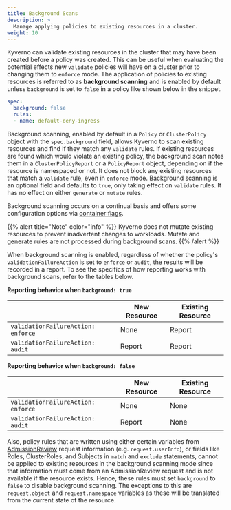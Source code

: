 ```yaml
---
title: Background Scans 
description: >
  Manage applying policies to existing resources in a cluster.
weight: 10
---
```


Kyverno can validate existing resources in the cluster that may have been created before a policy was created. This can be useful when evaluating the potential effects new `validate` policies will have on a cluster prior to changing them to `enforce` mode. The application of policies to existing resources is referred to as **background scanning** and is enabled by default unless `background` is set to `false` in a policy like shown below in the snippet.

```yaml
spec:
  background: false
  rules:
  - name: default-deny-ingress
```

Background scanning, enabled by default in a `Policy` or `ClusterPolicy` object with the `spec.background` field, allows Kyverno to scan existing resources and find if they match any `validate` rules. If existing resources are found which would violate an existing policy, the background scan notes them in a `ClusterPolicyReport` or a `PolicyReport` object, depending on if the resource is namespaced or not. It does not block any existing resources that match a `validate` rule, even in `enforce` mode. Background scanning is an optional field and defaults to `true`, only taking effect on `validate` rules. It has no effect on either `generate` or `mutate` rules.

Background scanning occurs on a continual basis and offers some configuration options via [container flags](/docs/installation/#container-flags).

{{% alert title="Note" color="info" %}}
Kyverno does not mutate existing resources to prevent inadvertent changes to workloads.
Mutate and generate rules are not processed during background scans.
{{% /alert %}}

When background scanning is enabled, regardless of whether the policy's `validationFailureAction` is set to `enforce` or `audit`, the results will be recorded in a report. To see the specifics of how reporting works with background scans, refer to the tables below.

**Reporting behavior when `background: true`**

|                                  | New Resource | Existing Resource |
|----------------------------------|--------------|-------------------|
| `validationFailureAction: enforce` | None         | Report            |
| `validationFailureAction: audit`   | Report       | Report            |

**Reporting behavior when `background: false`**

|                                  | New Resource | Existing Resource |
|----------------------------------|--------------|-------------------|
| `validationFailureAction: enforce` | None         | None              |
| `validationFailureAction: audit`   | Report       | None              |

Also, policy rules that are written using either certain variables from [AdmissionReview](/docs/writing-policies/variables/#variables-from-admission-review-request-data) request information (e.g. `request.userInfo`), or fields like Roles, ClusterRoles, and Subjects in `match` and `exclude` statements, cannot be applied to existing resources in the background scanning mode since that information must come from an AdmissionReview request and is not available if the resource exists. Hence, these rules must set `background` to `false` to disable background scanning. The exceptions to this are `request.object` and `request.namespace` variables as these will be translated from the current state of the resource.
